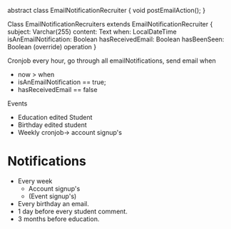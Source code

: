 














abstract class EmailNotificationRecruiter {
  void postEmailAction();
}

Class EmailNotificationRecruiters extends EmailNotificationRecruiter {
  subject: Varchar(255)
  content: Text
  when: LocalDateTime
  isAnEmailNotification: Boolean
  hasReceivedEmail: Boolean
  hasBeenSeen: Boolean
  (override) operation
}

Cronjob every hour, go through all emailNotifications, send email when 
- now > when
- isAnEmailNotification == true;
- hasReceivedEmail == false

Events
- Education edited Student
- Birthday edited student
- Weekly cronjob-> account signup's



# Notifications
- Every week
    - Account signup's
    - (Event signup's)
- Every birthday an email. 
- 1 day before every student comment. 
- 3 months before education. 


















